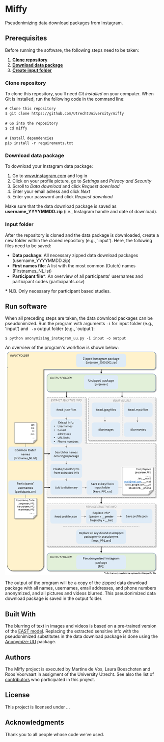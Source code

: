 # Miffy

Pseudonimizing data download packages from Instagram.


## Prerequisites

Before running the software, the following steps need to be taken:

1. **[Clone repository](#clone-repository)**
2. **[Download data package](#download-data-package)**
3. **[Create input folder](#input-folder)**
    
    
### Clone repository

To clone this repository, you'll need *Git installed* on your computer. When Git is installed, run the following code in the command line:

```
# Clone this repository
$ git clone https://github.com/UtrechtUniversity/miffy

# Go into the repository
$ cd miffy

# Install dependencies
pip install -r requirements.txt 
```

### Download data package

To download your Instagram data package:

1. Go to www.instagram.com and log in
2. Click on your profile picture, go to *Settings* and *Privacy and Security*
3. Scroll to *Data download* and click *Request download*
4. Enter your email adress and click *Next*
5. Enter your password and click *Request download*

Make sure that the data download package is saved as **username_YYYYMMDD.zip** (i.e., Instagram handle and date of download).


### Input folder

After the repository is cloned and the data package is downloaded, create a new folder within the cloned repository (e.g., 'input'). Here, the following files need to be saved:
* **Data package**: All necessary zipped data download packages (username_YYYYMMDD.zip)
* **First names file**: A list with the most common (Dutch) names (Firstnames_NL.lst)
* **Participant file**\*: An overview of all participants' usernames and participant codes (participants.csv)

**\*** N.B. Only necessary for participant based studies.

## Run software

When all preceding steps are taken, the data download packages can be pseudonimized. Run the program with arguments `-i` for input folder (e.g., 'input') and ` -o` output folder (e.g., 'output'):

```
$ python anonymizing_instagram_uu.py -i input -o output
```

An overview of the program's workflow is shown below:
![flowanonymize.png](flowanonymize.png)

The output of the program will be a copy of the zipped data download package with all names, usernames, email addresses, and phone numbers anonymized, and all pictures and videos blurred. This pseudonimized data download package is saved in the output folder.


## Built With

The blurring of text in images and videos is based on a pre-trained version of the [EAST model](https://github.com/argman/EAST). Replacing the extracted sensitive info with the pseudonimized substitutes in the data download package is done using the [Anonymize-UU](https://pypi.org/project/anonymize-UU/) package.


## Authors

The Miffy project is executed by Martine de Vos, Laura Boeschoten and Roos Voorvaart in assigment of the University Utrecht. See also the list of [contributors](https://github.com/your/project/contributors) who participated in this project.


## License

This project is licensed under ...


## Acknowledgments

Thank you to all people whose code we've used.
